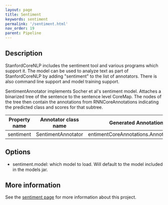 ```yaml
---
layout: page
title: Sentiment
keywords: sentiment
permalink: '/sentiment.html'
nav_order: 19
parent: Pipeline
---
```


## Description

StanfordCoreNLP includes the sentiment tool and various programs
which support it.  The model can be used to analyze text as part of
StanfordCoreNLP by adding "sentiment" to the list of annotators.
There is also command line support and model training support.

SentimentAnnotator implements Socher et al's sentiment model.  Attaches a binarized tree of the sentence to the sentence level CoreMap.  The nodes of the tree then contain the annotations from RNNCoreAnnotations indicating the predicted class and scores for that subtree.

| Property name | Annotator class name | Generated Annotation |
| --- | --- | --- |
| sentiment | SentimentAnnotator | entimentCoreAnnotations.AnnotatedTree |

## Options

* sentiment.model: which model to load.  Will default to the model included in the models jar.

## More information 

See the [sentiment page](http://nlp.stanford.edu/sentiment) for more information about this project. 

